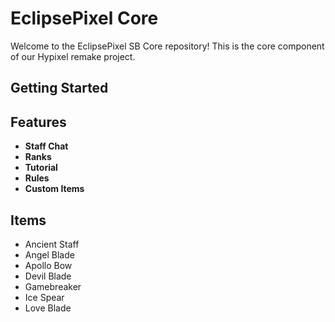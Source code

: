 # EclipsePixel Core ##

Welcome to the EclipsePixel SB Core repository! This is the core component of our Hypixel remake project.

## Getting Started

## Features ##

- **Staff Chat**
- **Ranks**
- **Tutorial**
- **Rules**
- **Custom Items**
  
## Items ##

- Ancient Staff
- Angel Blade
- Apollo Bow
- Devil Blade
- Gamebreaker
- Ice Spear
- Love Blade
